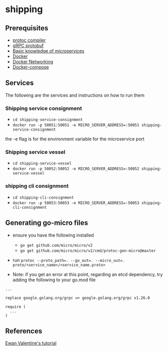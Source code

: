 # shipping

## Prerequisites

- [protoc compiler](https://grpc.io/docs/protoc-installation/)
- [gRPC protobuf](https://grpc.io/docs/languages/go/)
- [Basic knowledge of microservices](https://www.nginx.com/blog/introduction-to-microservices/)
- [Docker](https://hasura.io/blog/the-ultimate-guide-to-writing-dockerfiles-for-go-web-apps-336efad7012c/)
- [Docker Networking](https://docs.docker.com/network/)
- [Docker-compose](https://docs.docker.com/compose/install/)

## Services
The following are the services and instructions on how to run them

### Shipping service consignment

- `cd shipping-service-consignment`
- `docker run -p 50051:50051 -e MICRO_SERVER_ADDRESS=:50051 shipping-service-consignment`

the -e flag is for the environment variable for the microservice port

### Shipping service vessel

- `cd shipping-service-vessel`
- `docker run -p 50052:50052 -e MICRO_SERVER_ADDRESS=:50052 shipping-service-vessel`

### shipping cli consignment

- `cd shipping-cli-consignment`
- `docker run -p 50053:50053 -e MICRO_SERVER_ADDRESS=:50053 shipping-cli-consignment`


## Generating go-micro files
- ensure you have the following installed
  - `go get github.com/micro/micro/v2`
  - `go get github.com/micro/micro/v2/cmd/protoc-gen-micro@master`

- run `protoc --proto_path=. --go_out=. --micro_out=. proto/<service_name>/<service_name.proto>`

- Note: if you get an error at this point, regarding an etcd dependency, try adding the following to your go.mod file
```
...

replace google.golang.org/grpc => google.golang.org/grpc v1.26.0

require (
  ...
)
```

## References

[Ewan Valentine's tutorial](https://ewanvalentine.io/microservices-in-golang-part-0/)
